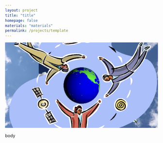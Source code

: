 ```yaml
---
layout: project
title: "title"
homepage: false
materials: "materials"
permalink: /projects/template
---
```


![Alt text for the image](/projects/images/CloudVideo1.png)
<!--more-->
body